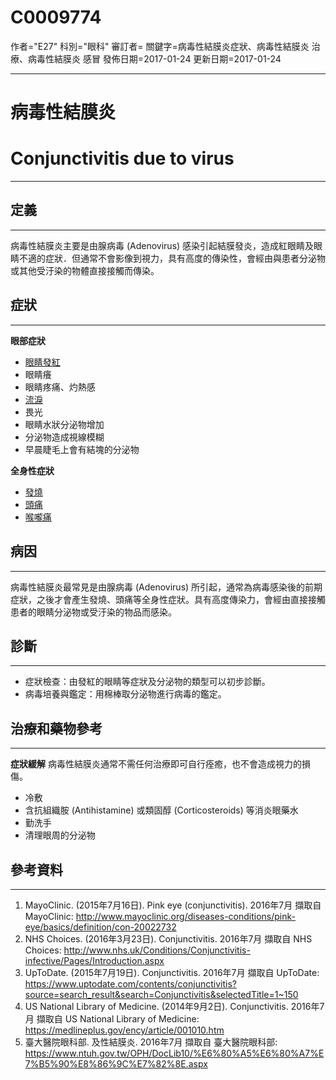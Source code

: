 # C0009774
作者="E27"
科別="眼科"
審訂者=
關鍵字=病毒性結膜炎症狀、病毒性結膜炎 治療、病毒性結膜炎 感冒
發佈日期=2017-01-24
更新日期=2017-01-24

----------
# 病毒性結膜炎
# Conjunctivitis due to virus
----------
## 定義
----------

病毒性結膜炎主要是由腺病毒 (Adenovirus) 感染引起結膜發炎，造成紅眼睛及眼睛不適的症狀．但通常不會影像到視力，具有高度的傳染性，會經由與患者分泌物或其他受汙染的物體直接接觸而傳染。

## 症狀
----------

**眼部症狀**

- [眼睛發紅](C0235267-01)
- 眼睛癢
- 眼睛疼痛、灼熱感
- [流淚](C0578647)
- 畏光
- 眼睛水狀分泌物增加
- 分泌物造成視線模糊
- 早晨睫毛上會有結塊的分泌物

**全身性症狀**

- [發燒](C0015967)
- [頭痛](C0018681)
- [喉嚨痛](C0242429)
## 病因
----------

病毒性結膜炎最常見是由腺病毒 (Adenovirus) 所引起，通常為病毒感染後的前期症狀，之後才會產生發燒、頭痛等全身性症狀。具有高度傳染力，會經由直接接觸患者的眼睛分泌物或受汙染的物品而感染。

## 診斷
----------
- 症狀檢查：由發紅的眼睛等症狀及分泌物的類型可以初步診斷。
- 病毒培養與鑑定：用棉棒取分泌物進行病毒的鑑定。
## 治療和藥物參考
----------

**症狀緩解**
病毒性結膜炎通常不需任何治療即可自行痊癒，也不會造成視力的損傷。

- 冷敷
- 含抗組織胺 (Antihistamine) 或類固醇 (Corticosteroids) 等消炎眼藥水
- 勤洗手
- 清理眼周的分泌物
## 參考資料
----------
1. MayoClinic. (2015年7月16日). Pink eye (conjunctivitis). 2016年7月 擷取自 MayoClinic: http://www.mayoclinic.org/diseases-conditions/pink-eye/basics/definition/con-20022732
2. NHS Choices. (2016年3月23日). Conjunctivitis. 2016年7月 擷取自 NHS Choices: http://www.nhs.uk/Conditions/Conjunctivitis-infective/Pages/Introduction.aspx
3. UpToDate. (2015年7月19日). Conjunctivitis. 2016年7月 擷取自 UpToDate: https://www.uptodate.com/contents/conjunctivitis?source=search_result&search=Conjunctivitis&selectedTitle=1~150
4. US National Library of Medicine. (2014年9月2日). Conjunctivitis. 2016年7月 擷取自 US National Library of Medicine: https://medlineplus.gov/ency/article/001010.htm
5. 臺大醫院眼科部. 及性結膜炎. 2016年7月 擷取自 臺大醫院眼科部: https://www.ntuh.gov.tw/OPH/DocLib10/%E6%80%A5%E6%80%A7%E7%B5%90%E8%86%9C%E7%82%8E.aspx



